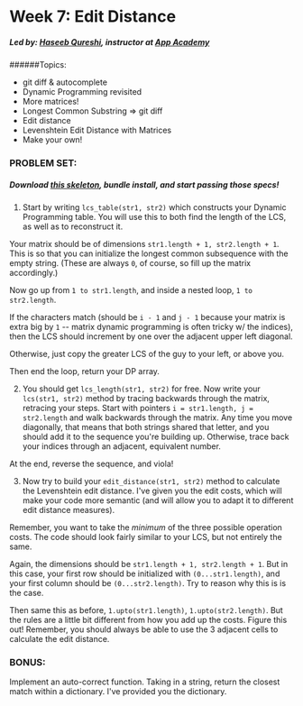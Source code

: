 # Week 7: Edit Distance
##### Led by: [Haseeb Qureshi](https://github.com/Haseeb-Qureshi/), instructor at [App Academy](http://appacademy.io)

######Topics:
* git diff & autocomplete
* Dynamic Programming revisited
* More matrices!
* Longest Common Substring => git diff
* Edit distance
* Levenshtein Edit Distance with Matrices
* Make your own!

### PROBLEM SET:

##### Download [this skeleton](lib/week7_edit_distance/skeleton.zip), bundle install, and start passing those specs!

1. Start by writing `lcs_table(str1, str2)` which constructs your Dynamic Programming table. You will use this to both find the length of the LCS, as well as to reconstruct it.

Your matrix should be of dimensions `str1.length + 1, str2.length + 1`. This is so that you can initialize the longest common subsequence with the empty string. (These are always `0`, of course, so fill up the matrix accordingly.)

Now go up from `1 to str1.length`, and inside a nested loop, `1 to str2.length`.

If the characters match (should be `i - 1` and `j - 1` because your matrix is extra big by `1` -- matrix dynamic programming is often tricky w/ the indices), then the LCS should increment by one over the adjacent upper left diagonal.

Otherwise, just copy the greater LCS of the guy to your left, or above you.

Then end the loop, return your DP array.

2. You should get `lcs_length(str1, str2)` for free. Now write your `lcs(str1, str2)` method by tracing backwards through the matrix, retracing your steps. Start with pointers `i = str1.length, j = str2.length` and walk backwards through the matrix. Any time you move diagonally, that means that both strings shared that letter, and you should add it to the sequence you're building up. Otherwise, trace back your indices through an adjacent, equivalent number.

At the end, reverse the sequence, and viola!

3. Now try to build your `edit_distance(str1, str2)` method to calculate the Levenshtein edit distance. I've given you the edit costs, which will make your code more semantic (and will allow you to adapt it to different edit distance measures).

Remember, you want to take the *minimum* of the three possible operation costs. The code should look fairly similar to your LCS, but not entirely the same.

Again, the dimensions should be `str1.length + 1, str2.length + 1`. But in this case, your first row should be initialized with `(0...str1.length)`, and your first column should be `(0...str2.length)`. Try to reason why this is is the case.

Then same this as before, `1.upto(str1.length)`, `1.upto(str2.length)`. But the rules are a little bit different from how you add up the costs. Figure this out! Remember, you should always be able to use the 3 adjacent cells to calculate the edit distance.

### BONUS:

Implement an auto-correct function. Taking in a string, return the closest match within a dictionary. I've provided you the dictionary.
